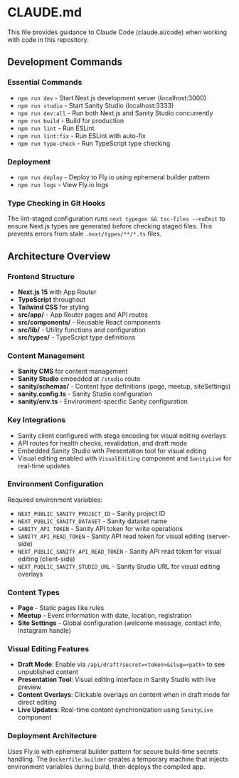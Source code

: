 # CLAUDE.md

This file provides guidance to Claude Code (claude.ai/code) when working with code in this repository.

## Development Commands

### Essential Commands

- `npm run dev` - Start Next.js development server (localhost:3000)
- `npm run studio` - Start Sanity Studio (localhost:3333)
- `npm run dev:all` - Run both Next.js and Sanity Studio concurrently
- `npm run build` - Build for production
- `npm run lint` - Run ESLint
- `npm run lint:fix` - Run ESLint with auto-fix
- `npm run type-check` - Run TypeScript type checking

### Deployment

- `npm run deploy` - Deploy to Fly.io using ephemeral builder pattern
- `npm run logs` - View Fly.io logs

### Type Checking in Git Hooks

The lint-staged configuration runs `next typegen && tsc-files --noEmit` to ensure Next.js types are generated before checking staged files. This prevents errors from stale `.next/types/**/*.ts` files.

## Architecture Overview

### Frontend Structure

- **Next.js 15** with App Router
- **TypeScript** throughout
- **Tailwind CSS** for styling
- **src/app/** - App Router pages and API routes
- **src/components/** - Reusable React components
- **src/lib/** - Utility functions and configuration
- **src/types/** - TypeScript type definitions

### Content Management

- **Sanity CMS** for content management
- **Sanity Studio** embedded at `/studio` route
- **sanity/schemas/** - Content type definitions (page, meetup, siteSettings)
- **sanity.config.ts** - Sanity Studio configuration
- **sanity/env.ts** - Environment-specific Sanity configuration

### Key Integrations

- Sanity client configured with stega encoding for visual editing overlays
- API routes for health checks, revalidation, and draft mode
- Embedded Sanity Studio with Presentation tool for visual editing
- Visual editing enabled with `VisualEditing` component and `SanityLive` for real-time updates

### Environment Configuration

Required environment variables:

- `NEXT_PUBLIC_SANITY_PROJECT_ID` - Sanity project ID
- `NEXT_PUBLIC_SANITY_DATASET` - Sanity dataset name
- `SANITY_API_TOKEN` - Sanity API token for write operations
- `SANITY_API_READ_TOKEN` - Sanity API read token for visual editing (server-side)
- `NEXT_PUBLIC_SANITY_API_READ_TOKEN` - Sanity API read token for visual editing (client-side)
- `NEXT_PUBLIC_SANITY_STUDIO_URL` - Sanity Studio URL for visual editing overlays

### Content Types

- **Page** - Static pages like rules
- **Meetup** - Event information with date, location, registration
- **Site Settings** - Global configuration (welcome message, contact info, Instagram handle)

### Visual Editing Features

- **Draft Mode**: Enable via `/api/draft?secret=<token>&slug=<path>` to see unpublished content
- **Presentation Tool**: Visual editing interface in Sanity Studio with live preview
- **Content Overlays**: Clickable overlays on content when in draft mode for direct editing
- **Live Updates**: Real-time content synchronization using `SanityLive` component

### Deployment Architecture

Uses Fly.io with ephemeral builder pattern for secure build-time secrets handling. The `Dockerfile.builder` creates a temporary machine that injects environment variables during build, then deploys the compiled app.
